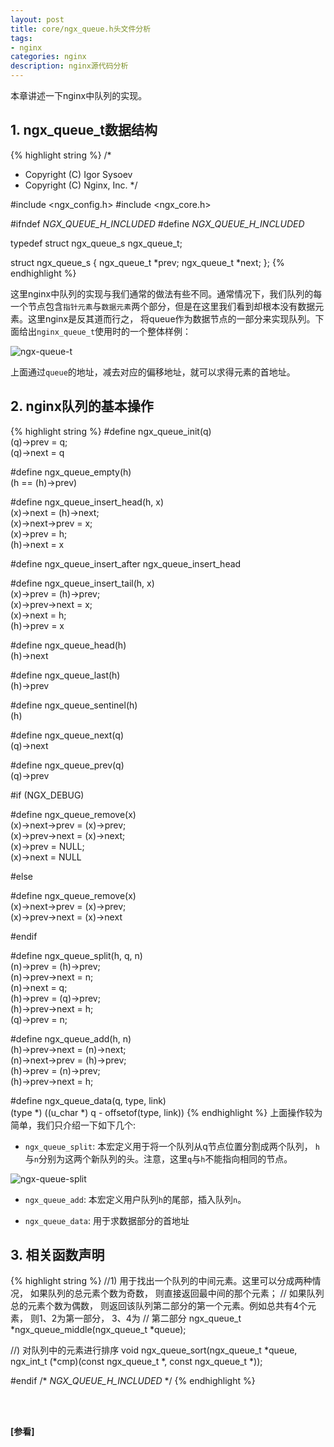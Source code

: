 ```yaml
---
layout: post
title: core/ngx_queue.h头文件分析
tags:
- nginx
categories: nginx
description: nginx源代码分析
---
```



本章讲述一下nginx中队列的实现。


<!-- more -->


## 1. ngx_queue_t数据结构
{% highlight string %}
/*
 * Copyright (C) Igor Sysoev
 * Copyright (C) Nginx, Inc.
 */


#include <ngx_config.h>
#include <ngx_core.h>


#ifndef _NGX_QUEUE_H_INCLUDED_
#define _NGX_QUEUE_H_INCLUDED_


typedef struct ngx_queue_s  ngx_queue_t;

struct ngx_queue_s {
    ngx_queue_t  *prev;
    ngx_queue_t  *next;
};
{% endhighlight %}

这里nginx中队列的实现与我们通常的做法有些不同。通常情况下，我们队列的每一个节点包含```指针元素```与```数据元素```两个部分，但是在这里我们看到却根本没有数据元素。这里nginx是反其道而行之， 将queue作为数据节点的一部分来实现队列。下面给出```nginx_queue_t```使用时的一个整体样例：

![ngx-queue-t](https://ivanzz1001.github.io/records/assets/img/nginx/ngx_queue.jpg)

上面通过```queue```的地址，减去对应的偏移地址，就可以求得元素的首地址。


## 2. nginx队列的基本操作
{% highlight string %}
#define ngx_queue_init(q)                                                     \
    (q)->prev = q;                                                            \
    (q)->next = q


#define ngx_queue_empty(h)                                                    \
    (h == (h)->prev)


#define ngx_queue_insert_head(h, x)                                           \
    (x)->next = (h)->next;                                                    \
    (x)->next->prev = x;                                                      \
    (x)->prev = h;                                                            \
    (h)->next = x


#define ngx_queue_insert_after   ngx_queue_insert_head


#define ngx_queue_insert_tail(h, x)                                           \
    (x)->prev = (h)->prev;                                                    \
    (x)->prev->next = x;                                                      \
    (x)->next = h;                                                            \
    (h)->prev = x


#define ngx_queue_head(h)                                                     \
    (h)->next


#define ngx_queue_last(h)                                                     \
    (h)->prev


#define ngx_queue_sentinel(h)                                                 \
    (h)


#define ngx_queue_next(q)                                                     \
    (q)->next


#define ngx_queue_prev(q)                                                     \
    (q)->prev


#if (NGX_DEBUG)

#define ngx_queue_remove(x)                                                   \
    (x)->next->prev = (x)->prev;                                              \
    (x)->prev->next = (x)->next;                                              \
    (x)->prev = NULL;                                                         \
    (x)->next = NULL

#else

#define ngx_queue_remove(x)                                                   \
    (x)->next->prev = (x)->prev;                                              \
    (x)->prev->next = (x)->next

#endif


#define ngx_queue_split(h, q, n)                                              \
    (n)->prev = (h)->prev;                                                    \
    (n)->prev->next = n;                                                      \
    (n)->next = q;                                                            \
    (h)->prev = (q)->prev;                                                    \
    (h)->prev->next = h;                                                      \
    (q)->prev = n;


#define ngx_queue_add(h, n)                                                   \
    (h)->prev->next = (n)->next;                                              \
    (n)->next->prev = (h)->prev;                                              \
    (h)->prev = (n)->prev;                                                    \
    (h)->prev->next = h;


#define ngx_queue_data(q, type, link)                                         \
    (type *) ((u_char *) q - offsetof(type, link))
{% endhighlight %}
上面操作较为简单，我们只介绍一下如下几个:

* ```ngx_queue_split```: 本宏定义用于将一个队列从q节点位置分割成两个队列， ```h```与```n```分别为这两个新队列的头。注意，这里```q```与```h```不能指向相同的节点。


![ngx-queue-split](https://ivanzz1001.github.io/records/assets/img/nginx/ngx_queue_split.jpg)


* ```ngx_queue_add```: 本宏定义用户队列```h```的尾部，插入队列```n```。


* ```ngx_queue_data```: 用于求数据部分的首地址


## 3. 相关函数声明
{% highlight string %}
//1) 用于找出一个队列的中间元素。这里可以分成两种情况， 如果队列的总元素个数为奇数， 则直接返回最中间的那个元素；
//  如果队列总的元素个数为偶数， 则返回该队列第二部分的第一个元素。例如总共有4个元素， 则1、2为第一部分， 3、4为
//  第二部分
ngx_queue_t *ngx_queue_middle(ngx_queue_t *queue);


//) 对队列中的元素进行排序
void ngx_queue_sort(ngx_queue_t *queue,
    ngx_int_t (*cmp)(const ngx_queue_t *, const ngx_queue_t *));


#endif /* _NGX_QUEUE_H_INCLUDED_ */
{% endhighlight %}






<br />
<br />

**[参看]**





<br />
<br />
<br />

